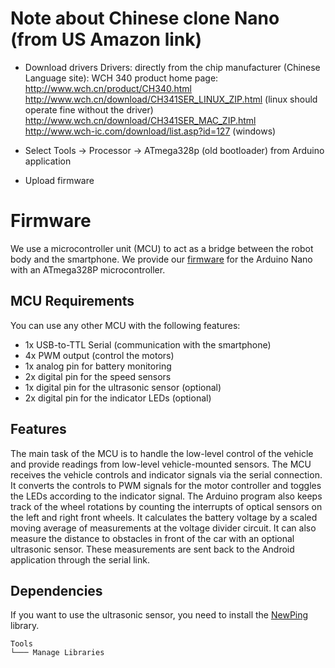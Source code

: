 # Note about Chinese clone Nano (from US Amazon link)
 - Download drivers
 Drivers: directly from the chip manufacturer (Chinese Language site):
WCH 340 product home page: http://www.wch.cn/product/CH340.html
http://www.wch.cn/download/CH341SER_LINUX_ZIP.html (linux should operate fine without the driver)
http://www.wch.cn/download/CH341SER_MAC_ZIP.html
http://www.wch-ic.com/download/list.asp?id=127 (windows)

- Select Tools -> Processor -> ATmega328p (old bootloader) from Arduino application 
- Upload firmware

# Firmware

We use a microcontroller unit (MCU) to act as a bridge between the robot body and the smartphone.  We provide our [firmware](openbot_v1_nano/openbot_v1_nano.ino) for the Arduino Nano with an ATmega328P microcontroller. 

## MCU Requirements
You can use any other MCU with the following features: 
- 1x USB-to-TTL Serial (communication with the smartphone)
- 4x PWM output (control the motors)
- 1x analog pin for battery monitoring
- 2x digital pin for the speed sensors
- 1x digital pin for the ultrasonic sensor (optional)
- 2x digital pin for the indicator LEDs (optional)

## Features
The main task of the MCU is to handle the low-level control of the vehicle and provide readings from low-level vehicle-mounted sensors. The MCU receives the vehicle controls and indicator signals via the serial connection. It converts the controls to PWM signals for the motor controller and toggles the LEDs according to the indicator signal. The Arduino program also keeps track of the wheel rotations by counting the interrupts of optical sensors on the left and right front wheels. It calculates the battery voltage by a scaled moving average of measurements at the voltage divider circuit. It can also measure the distance to obstacles in front of the car with an optional ultrasonic sensor. These measurements are sent back to the Android application through the serial link. 

## Dependencies
If you want to use the ultrasonic sensor, you need to install the [NewPing](https://playground.arduino.cc/Code/NewPing) library.
```
Tools
└─── Manage Libraries
